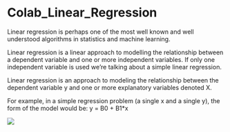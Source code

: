 # Colab_Linear_Regression

Linear regression is perhaps one of the most well known and well understood algorithms in statistics and machine learning.

Linear regression is a linear approach to modelling the relationship between a dependent variable and one or more independent variables. If only one independent variable is used we’re talking about a simple linear regression.

Linear regression is an approach to modeling the relationship between the dependent variable y and one or more explanatory variables denoted X.

For example, in a simple regression problem (a single x and a single y), the form of the model would be: y = B0 + B1*x

<img src="https://miro.medium.com/max/2872/1*k2bLmeYIG7z7dCyxADedhQ.png">

